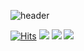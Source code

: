 ![header](https://capsule-render.vercel.app/api?type=slice&color=auto&height=300&section=header&text=Heesane&fontSize=80&animation=twinkling&fontAlign=80&descAlignY=100&rotate=15)

<!---
BADGE
https://img.shields.io/badge/<LABEL>-<MESSAGE>-<COLOR>
--->
[![Hits](https://hits.seeyoufarm.com/api/count/incr/badge.svg?url=https%3A%2F%2Fgithub.com%2Fheesane&count_bg=%233D3EC8&title_bg=%23B80EC2&icon=&icon_color=%23E7E7E7&title=hits&edge_flat=false)](https://hits.seeyoufarm.com)
<a href="http://www.codinghhs.tech" target="_blank"><img src="https://img.shields.io/badge/Python-black?style=python&logo=python&logoColor=white"/></a>
<a href="http://www.codinghhs.tech" target="_blank"><img src="https://img.shields.io/badge/MySQL-white?style=logitech&logo=mysql&logoColor=gray"/></a>
<a href="http://www.codinghhs.tech" target="_blank"><img src="https://img.shields.io/badge/Docker-2496ED?style=logitech&logo=docker&logoColor=white"/></a>

<!---
heesane/heesane is a ✨ special ✨ repository because its `README.md` (this file) appears on your GitHub profile.
You can click the Preview link to take a look at your changes.
--->
